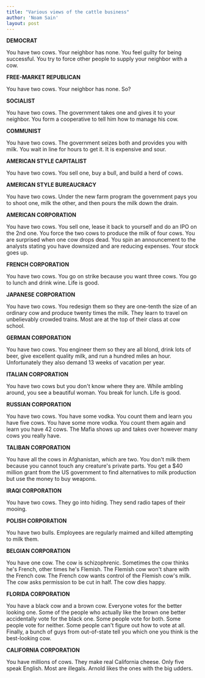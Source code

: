 ```yaml
---
title: "Various views of the cattle business"
author: 'Noam Sain'
layout: post
---
```


**DEMOCRAT**

You have two cows. Your neighbor has none. You feel guilty for being successful. You try to force other people to supply your neighbor with a cow.

**FREE-MARKET REPUBLICAN**

You have two cows. Your neighbor has none. So?

**SOCIALIST**

You have two cows. The government takes one and gives it to your neighbor. You form a cooperative to tell him how to manage his cow.

**COMMUNIST**

You have two cows. The government seizes both and provides you with milk. You wait in line for hours to get it. It is expensive and sour.

**AMERICAN STYLE CAPITALIST**

You have two cows. You sell one, buy a bull, and build a herd of cows.

**AMERICAN STYLE BUREAUCRACY**

You have two cows. Under the new farm program the government pays you to shoot one, milk the other, and then pours the milk down the drain.

**AMERICAN CORPORATION**

You have two cows. You sell one, lease it back to yourself and do an IPO on the 2nd one. You force the two cows to produce the milk of four cows. You are surprised when one cow drops dead. You spin an announcement to the analysts stating you have downsized and are reducing expenses. Your stock goes up.

**FRENCH CORPORATION**

You have two cows. You go on strike because you want three cows. You go to lunch and drink wine. Life is good.

**JAPANESE CORPORATION**

You have two cows. You redesign them so they are one-tenth the size of an ordinary cow and produce twenty times the milk. They learn to travel on unbelievably crowded trains. Most are at the top of their class at cow school.

**GERMAN CORPORATION**

You have two cows. You engineer them so they are all blond, drink lots of beer, give excellent quality milk, and run a hundred miles an hour. Unfortunately they also demand 13 weeks of vacation per year.

**ITALIAN CORPORATION**

You have two cows but you don't know where they are. While ambling around, you see a beautiful woman. You break for lunch. Life is good.

**RUSSIAN CORPORATION**

You have two cows. You have some vodka. You count them and learn you have five cows. You have some more vodka. You count them again and learn you have 42 cows. The Mafia shows up and takes over however many cows you really have.

**TALIBAN CORPORATION**

You have all the cows in Afghanistan, which are two. You don't milk them because you cannot touch any creature's private parts. You get a $40 million grant from the US government to find alternatives to milk production but use the money to buy weapons.

**IRAQI CORPORATION**

You have two cows. They go into hiding. They send radio tapes of their mooing.

**POLISH CORPORATION**

You have two bulls. Employees are regularly maimed and killed attempting to milk them.

**BELGIAN CORPORATION**

You have one cow. The cow is schizophrenic. Sometimes the cow thinks he's French, other times he's Flemish. The Flemish cow won't share with the French cow. The French cow wants control of the Flemish cow's milk. The cow asks permission to be cut in half. The cow dies happy.

**FLORIDA CORPORATION**

You have a black cow and a brown cow. Everyone votes for the better looking one. Some of the people who actually like the brown one better accidentally vote for the black one. Some people vote for both. Some people vote for neither. Some people can't figure out how to vote at all. Finally, a bunch of guys from out-of-state tell you which one you think is the best-looking cow.

**CALIFORNIA CORPORATION**

You have millions of cows. They make real California cheese. Only five speak English. Most are illegals. Arnold likes the ones with the big udders.